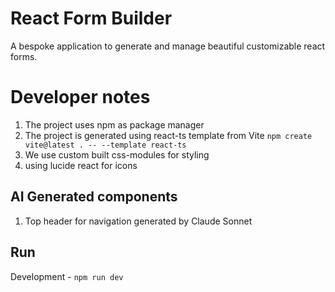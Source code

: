 # React Form Builder

A bespoke application to generate and manage beautiful customizable react forms.

# Developer notes

1. The project uses npm as package manager
2. The project is generated using react-ts template from Vite `npm create vite@latest . -- --template react-ts`
3. We use custom built css-modules for styling
4. using lucide react for icons

## AI Generated components

1. Top header for navigation generated by Claude Sonnet

## Run

Development - `npm run dev`
